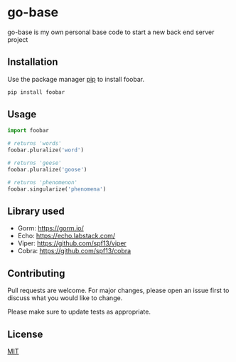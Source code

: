 # go-base

go-base is my own personal base code to start a new back end server project

## Installation

Use the package manager [pip](https://pip.pypa.io/en/stable/) to install foobar.

```bash
pip install foobar
```

## Usage

```python
import foobar

# returns 'words'
foobar.pluralize('word')

# returns 'geese'
foobar.pluralize('goose')

# returns 'phenomenon'
foobar.singularize('phenomena')
```

## Library used

- Gorm: https://gorm.io/
- Echo: https://echo.labstack.com/
- Viper: https://github.com/spf13/viper
- Cobra: https://github.com/spf13/cobra

## Contributing

Pull requests are welcome. For major changes, please open an issue first
to discuss what you would like to change.

Please make sure to update tests as appropriate.

## License

[MIT](https://choosealicense.com/licenses/mit/)
